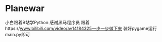 # Planewar
小白跟着B站学Python
感谢黑马程序员
跟着https://www.bilibili.com/video/av14184325一步一步做下来
装好pygame运行main.py即可

